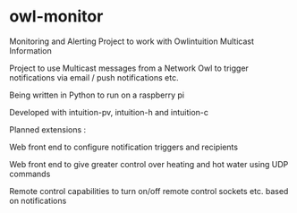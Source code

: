 owl-monitor
===========

Monitoring and Alerting Project to work with Owlintuition Multicast Information

Project to use Multicast messages from a Network Owl to trigger notifications via email / push notifications etc.

Being written in Python to run on a raspberry pi

Developed with intuition-pv, intuition-h and intuition-c

Planned extensions :

Web front end to configure notification triggers and recipients

Web front end to give greater control over heating and hot water using UDP commands

Remote control capabilities to turn on/off remote control sockets etc. based on notifications

